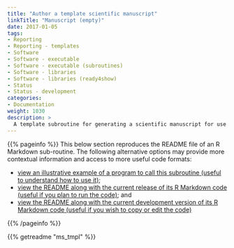 ```yaml
---
title: "Author a template scientific manuscript"
linkTitle: "Manuscript (empty)"
date: 2017-01-05
tags:
- Reporting
- Reporting - templates
- Software
- Software - executable
- Software - executable (subroutines)
- Software - libraries
- Software - libraries (ready4show)
- Status
- Status - development
categories:
- Documentation
weight: 1030
description: >
  A template subroutine for generating a scientific manuscript for use with the ready4show library.
---
```


{{% pageinfo %}}
This below section reproduces the README file of an R Markdown sub-routine. The following alternative options may provide more contextual information and access to more useful code formats:

* [view an illustrative example of a program to call this subroutine (useful to understand how to use it)](https://ready4-dev.github.io/ready4show/articles/V_01.html); 
* [view the README along with the current release of its R Markdown code (useful if you plan to run the code)](https://doi.org/10.5281/zenodo.5866880); and
* [view the README along with the current development version of its R Markdown code (useful if you wish to copy or edit the code)](https://github.com/ready4-dev/ms_tmpl/) 

{{% /pageinfo %}}

{{% getreadme "ms_tmpl" %}}